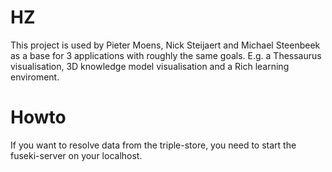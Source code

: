 HZ
==
This project is used by Pieter Moens, Nick Steijaert and Michael Steenbeek as a base for 3 applications with roughly the same goals.
E.g. a Thessaurus visualisation, 3D knowledge model visualisation and a Rich learning enviroment.

Howto
==
If you want to resolve data from the triple-store, you need to start the fuseki-server on your localhost.